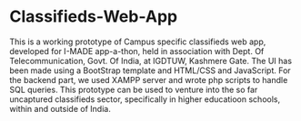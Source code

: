 # Classifieds-Web-App
This is a working prototype of Campus specific classifieds web app, developed for I-MADE app-a-thon, held in association with Dept. Of Telecommunication, Govt. Of India, at IGDTUW, Kashmere Gate.
The UI has been made using a BootStrap template and HTML/CSS and JavaScript.
For the backend part, we used XAMPP server and wrote php scripts to handle SQL queries.
This prototype can be used to venture into the so far uncaptured classifieds sector, specifically in higher educatioon schools, within and outside of India.
